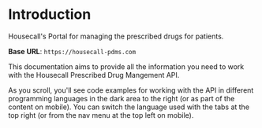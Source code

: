 # Introduction

Housecall's Portal for managing the prescribed drugs for patients.

<aside>
    <strong>Base URL</strong>: <code>https://housecall-pdms.com</code>
</aside>

This documentation aims to provide all the information you need to work with the Housecall Prescribed Drug Mangement API.

<aside>As you scroll, you'll see code examples for working with the API in different programming languages in the dark area to the right (or as part of the content on mobile).
You can switch the language used with the tabs at the top right (or from the nav menu at the top left on mobile).</aside>

